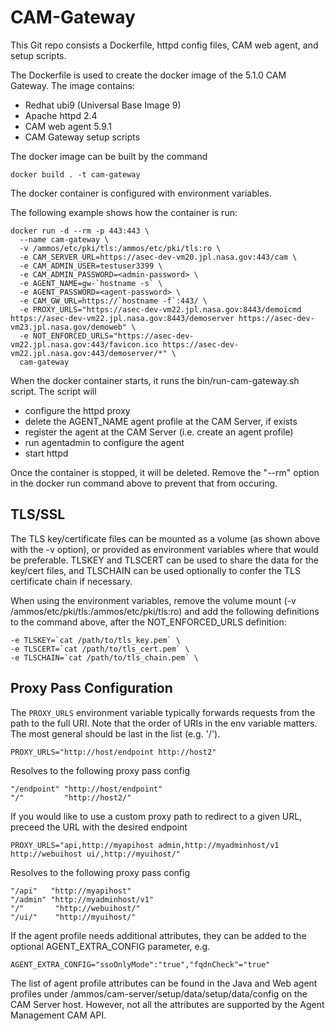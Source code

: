 # CAM-Gateway

This Git repo consists a Dockerfile, httpd config files, CAM web agent, and setup scripts.

The Dockerfile is used to create the docker image of the 5.1.0 CAM Gateway.
The image contains:
- Redhat ubi9 (Universal Base Image 9)
- Apache httpd 2.4
- CAM web agent 5.9.1
- CAM Gateway setup scripts

The docker image can be built by the command

```
docker build . -t cam-gateway
```

The docker container is configured with environment variables.  

The following example shows how the container is run:

```
docker run -d --rm -p 443:443 \
  --name cam-gateway \
  -v /ammos/etc/pki/tls:/ammos/etc/pki/tls:ro \
  -e CAM_SERVER_URL=https://asec-dev-vm20.jpl.nasa.gov:443/cam \
  -e CAM_ADMIN_USER=testuser3399 \
  -e CAM_ADMIN_PASSWORD=<admin-password> \
  -e AGENT_NAME=gw-`hostname -s` \
  -e AGENT_PASSWORD=<agent-password> \
  -e CAM_GW_URL=https://`hostname -f`:443/ \
  -e PROXY_URLS="https://asec-dev-vm22.jpl.nasa.gov:8443/demoicmd https://asec-dev-vm22.jpl.nasa.gov:8443/demoserver https://asec-dev-vm23.jpl.nasa.gov/demoweb" \
  -e NOT_ENFORCED_URLS="https://asec-dev-vm22.jpl.nasa.gov:443/favicon.ico https://asec-dev-vm22.jpl.nasa.gov:443/demoserver/*" \
  cam-gateway
```

When the docker container starts, it runs the bin/run-cam-gateway.sh script.
The script will
- configure the httpd proxy
- delete the AGENT\_NAME agent profile at the CAM Server, if exists
- register the agent at the CAM Server (i.e. create an agent profile)
- run agentadmin to configure the agent
- start httpd

Once the container is stopped, it will be deleted.  Remove the "--rm" option in the docker run command above to prevent that from occuring.

## TLS/SSL
The TLS key/certificate files can be mounted as a volume (as shown above with the -v option), or provided as environment variables where that would be preferable.  TLSKEY and TLSCERT can be used to share the data for the key/cert files, and TLSCHAIN can be used optionally to confer the TLS certificate chain if necessary.

When using the environment variables, remove the volume mount (-v /ammos/etc/pki/tls:/ammos/etc/pki/tls:ro) and add the following definitions to the command above, after the NOT_ENFORCED_URLS definition:

```
-e TLSKEY=`cat /path/to/tls_key.pem` \
-e TLSCERT=`cat /path/to/tls_cert.pem` \
-e TLSCHAIN=`cat /path/to/tls_chain.pem` \
```

## Proxy Pass Configuration
The `PROXY_URLS` environment variable typically forwards requests from the path to the full URI. Note that the order of URIs in the env variable matters. The most general should be last in the list (e.g. '/').
```
PROXY_URLS="http://host/endpoint http://host2"
```
Resolves to the following proxy pass config
```
"/endpoint" "http://host/endpoint"
"/"         "http://host2/"
```

If you would like to use a custom proxy path to redirect to a given URL, preceed the URL with the desired endpoint
```
PROXY_URLS="api,http://myapihost admin,http://myadminhost/v1 http://webuihost ui/,http://myuihost/"
```
Resolves to the following proxy pass config
```
"/api"   "http://myapihost"
"/admin" "http://myadminhost/v1"
"/"       "http://webuihost/"
"/ui/"    "http://myuihost/"
```
If the agent profile needs additional attributes, they can be added to the optional AGENT_EXTRA_CONFIG parameter, e.g.
```
AGENT_EXTRA_CONFIG="ssoOnlyMode":"true","fqdnCheck"="true"
```
The list of agent profile attributes can be found in the Java and Web agent profiles under /ammos/cam-server/setup/data/setup/data/config on the CAM Server host.  However, not all the attributes are supported by the Agent Management CAM API.
